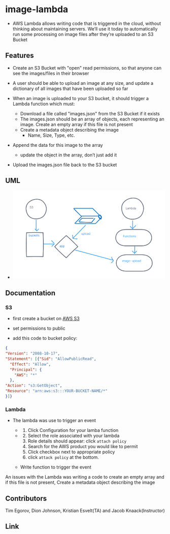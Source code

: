 # image-lambda

- AWS Lambda allows writing code that is triggered in the cloud, without thinking about maintaining servers. We’ll use it today to automatically run some processing on image files after they’re uploaded to an S3 Bucket

## Features

- Create an S3 Bucket with "open" read permissions, so that anyone can see the images/files in their browser

- A user should be able to upload an image at any size, and update a dictionary of all images that have been uploaded so far

- When an image is uploaded to your S3 bucket, it should trigger a Lambda function which must:
  - Download a file called "images.json" from the S3 Bucket if it exists
  - The images.json should be an array of objects, each representing an image. Create an empty array if this file is not present
  - Create a metadata object describing the image
    - Name, Size, Type, etc.

- Append the data for this image to the array
  - update the object in the array, don’t just add it

- Upload the images.json file back to the S3 bucket

## UML

- ![UML of S3 and Lambda process](AWS-S3-Lambda.png)

## Documentation

### S3

  - first create a  bucket on [AWS S3](https://aws.amazon.com/s3/?nc2=h_ql_prod_st_s3)

  - set permissions to public
  - add this code to bucket policy:
  ```json
  {
  "Version": "2008-10-17",
  "Statement": [{"Sid": "AllowPublicRead",
    "Effect": "Allow",
    "Principal": {
      "AWS": "*"
    },
  "Action": "s3:GetObject",
  "Resource": "arn:aws:s3:::YOUR-BUCKET-NAME/*"
}]}
```
### Lambda

  - The lambda was use to trigger an event

    - 1. Click Configuration for your lamba function
    - 2. Select the role associated with your lambda
        1. Role details should appear: click `attach policy`
        2. Search for the AWS product you would like to permit
        3. Click checkbox next to appropriate policy
        4. click `attack policy` at the bottom.

    - Write function to trigger the event

An issues with the Lambda was writing a code to create an empty array and if this file is not present, Create a metadata object describing the image 

## Contributors

Tim Egorov, Dion Johnson, Kristian Esvelt(TA) and Jacob Knaack(Instructor)

## Link

[]()
